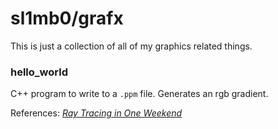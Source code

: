 # sl1mb0/grafx

This is just a collection of all of my graphics related things.

### hello_world 
 
 C++ program to write to a `.ppm` file. Generates an rgb gradient.

References:
[_Ray Tracing in One Weekend_](https://raytracing.github.io/books/RayTracingInOneWeekend.html)
